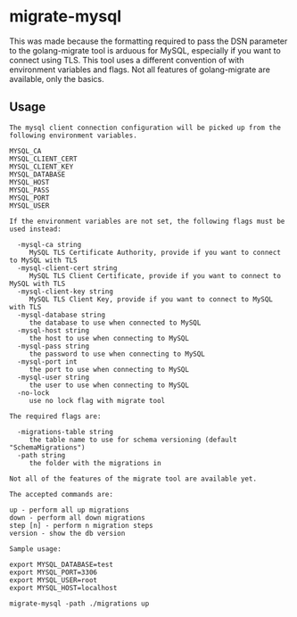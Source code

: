 # migrate-mysql

This was made because the formatting required to pass the DSN parameter to the golang-migrate tool is arduous for MySQL, especially if you want to connect using TLS. This tool uses a different convention of with environment variables and flags. Not all features of golang-migrate are available, only the basics.

## Usage

```
The mysql client connection configuration will be picked up from the following environment variables.

MYSQL_CA
MYSQL_CLIENT_CERT
MYSQL_CLIENT_KEY
MYSQL_DATABASE
MYSQL_HOST
MYSQL_PASS
MYSQL_PORT
MYSQL_USER

If the environment variables are not set, the following flags must be used instead:

  -mysql-ca string
     MySQL TLS Certificate Authority, provide if you want to connect to MySQL with TLS
  -mysql-client-cert string
     MySQL TLS Client Certificate, provide if you want to connect to MySQL with TLS
  -mysql-client-key string
     MySQL TLS Client Key, provide if you want to connect to MySQL with TLS
  -mysql-database string
     the database to use when connected to MySQL
  -mysql-host string
     the host to use when connecting to MySQL
  -mysql-pass string
     the password to use when connecting to MySQL
  -mysql-port int
     the port to use when connecting to MySQL
  -mysql-user string
     the user to use when connecting to MySQL
  -no-lock
     use no lock flag with migrate tool

The required flags are:

  -migrations-table string
     the table name to use for schema versioning (default "SchemaMigrations")
  -path string
     the folder with the migrations in

Not all of the features of the migrate tool are available yet.

The accepted commands are:

up - perform all up migrations
down - perform all down migrations
step [n] - perform n migration steps
version - show the db version

Sample usage:

export MYSQL_DATABASE=test
export MYSQL_PORT=3306
export MYSQL_USER=root
export MYSQL_HOST=localhost

migrate-mysql -path ./migrations up
```